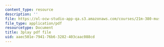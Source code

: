 ```yaml
---
content_type: resource
description: ''
file: https://ol-ocw-studio-app-qa.s3.amazonaws.com/courses/21m-380-music-and-technology-live-electronics-performance-practices-spring-2011/aaec501e794176b63282403caac088cd_hlXjQ4qtaYU.pdf
file_type: application/pdf
resourcetype: Document
title: 3play pdf file
uid: aaec501e-7941-76b6-3282-403caac088cd
---
```

